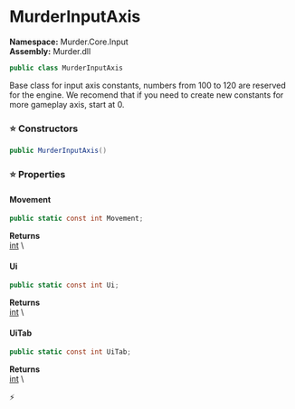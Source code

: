 # MurderInputAxis

**Namespace:** Murder.Core.Input \
**Assembly:** Murder.dll

```csharp
public class MurderInputAxis
```

Base class for input axis constants, numbers from 100 to 120 are reserved for the engine.
            We recomend that if you need to create new constants for more gameplay axis, start at 0.

### ⭐ Constructors
```csharp
public MurderInputAxis()
```

### ⭐ Properties
#### Movement
```csharp
public static const int Movement;
```

**Returns** \
[int](https://learn.microsoft.com/en-us/dotnet/api/System.Int32?view=net-7.0) \
#### Ui
```csharp
public static const int Ui;
```

**Returns** \
[int](https://learn.microsoft.com/en-us/dotnet/api/System.Int32?view=net-7.0) \
#### UiTab
```csharp
public static const int UiTab;
```

**Returns** \
[int](https://learn.microsoft.com/en-us/dotnet/api/System.Int32?view=net-7.0) \


⚡